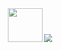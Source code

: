 <div align="center">
<img src="https://camo.githubusercontent.com/b0fa06ee100360ae8811a115c133de7848891e3b/68747470733a2f2f6769746875622e6769746875626173736574732e636f6d2f696d616765732f6d6f6e612d776869737065722e676966" width="70px" />
<img src="https://github-readme-stats.vercel.app/api/top-langs/?username=marihemori&layout=compact&show_icons=true&title_color=ffffff&icon_color=34abeb&text_color=ffffff&bg_color=DEG,7c65a9,96d4ca&hide_border=true&hide_title=true"/>
</div>
